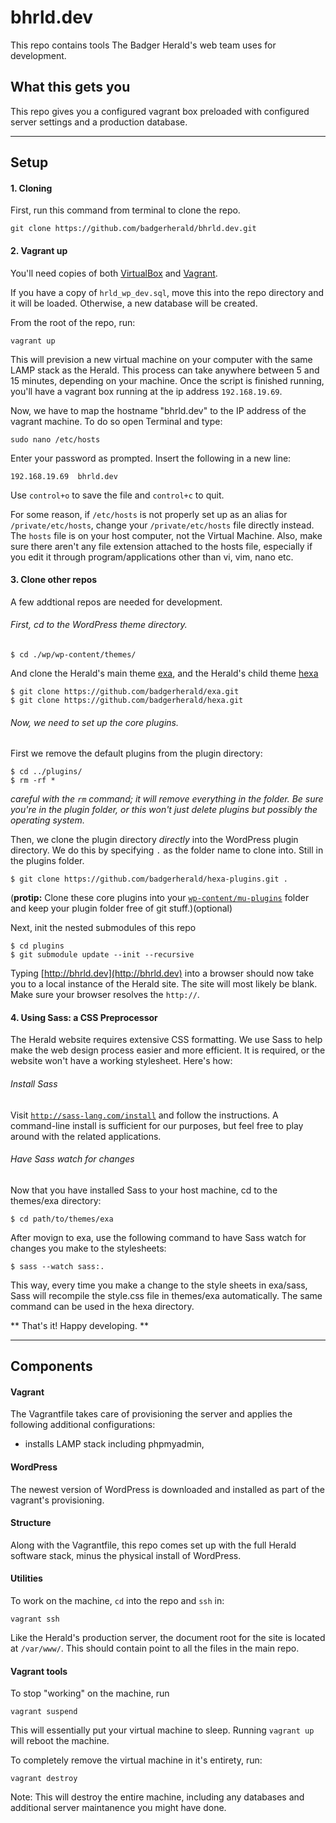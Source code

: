 # bhrld.dev

This repo contains tools The Badger Herald's web team uses for development.

## What this gets you

This repo gives you a configured vagrant box preloaded with configured server settings and a production database.

* * *

## Setup

#### 1. Cloning

First, run this command from terminal to clone the repo.

    git clone https://github.com/badgerherald/bhrld.dev.git

#### 2. Vagrant up

You'll need copies of both [VirtualBox](https://www.virtualbox.org/wiki/Downloads) and [Vagrant](https://www.vagrantup.com/downloads.html).

If you have a copy of `hrld_wp_dev.sql`, move this into the repo directory and it will be loaded. Otherwise, a new database will be created.

From the root of the repo, run:

    vagrant up

This will prevision a new virtual machine on your computer with the same LAMP stack as the Herald. This process can take anywhere between 5 and 15 minutes, depending on your machine. Once the script is finished running, you'll have a vagrant box running at the ip address `192.168.19.69`. 

Now, we have to map the hostname "bhrld.dev" to the IP address of the vagrant machine. To do so open Terminal and type:

`sudo nano /etc/hosts`

Enter your password as prompted. Insert the following in a new line:

`192.168.19.69	bhrld.dev` 

Use `control+o` to save the file and `control+c` to quit. 

For some reason, if `/etc/hosts` is not properly set up as an alias for `/private/etc/hosts`, change your `/private/etc/hosts` file directly instead. The `hosts` file is on your host computer, not the Virtual Machine. Also, make sure there aren't any file extension attached to the hosts file, especially if you edit it through program/applications other than vi, vim, nano etc. 

#### 3. Clone other repos

A few addtional repos are needed for development.

###### First, cd to the WordPress theme directory.

    $ cd ./wp/wp-content/themes/

And clone the Herald's main theme [exa](http://github.com/badgerherald/exa), and the Herald's child theme [hexa](https:)

    $ git clone https://github.com/badgerherald/exa.git
    $ git clone https://github.com/badgerherald/hexa.git

###### Now, we need to set up the core plugins.

First we remove the default plugins from the plugin directory:

    $ cd ../plugins/
    $ rm -rf * 

_careful with the `rm` command; it will remove everything in the folder. Be sure you're in the plugin folder, or this won't just delete plugins but possibly the operating system._

Then, we clone the plugin directory *directly* into the WordPress plugin directory. We do this by specifying `.` as the folder name to clone into. Still in the plugins folder.
    
    $ git clone https://github.com/badgerherald/hexa-plugins.git .

(__protip:__ Clone these core plugins into your [`wp-content/mu-plugins`](https://codex.wordpress.org/Must_Use_Plugins) folder and keep your plugin folder free of git stuff.)(optional)

Next, init the nested submodules of this repo

    $ cd plugins
    $ git submodule update --init --recursive 
    
Typing [http://bhrld.dev](http://bhrld.dev) into a browser should now take you to a local instance of the Herald site. The site will most likely be blank.  Make sure your browser resolves the `http://`.

#### 4. Using Sass: a CSS Preprocessor

The Herald website requires extensive CSS formatting. We use Sass to help make the web design process easier and more efficient. It is required, or the website won't have a working stylesheet. Here's how:

###### Install Sass

Visit [`http://sass-lang.com/install`](http://sass-lang.com/install) and follow the instructions. A command-line install is sufficient for our purposes, but feel free to play around with the related applications.

###### Have Sass watch for changes

Now that you have installed Sass to your host machine, cd to the themes/exa directory:

	$ cd path/to/themes/exa

After movign to exa, use the following command to have Sass watch for changes you make to the stylesheets:

	$ sass --watch sass:.

This way, every time you make a change to the style sheets in exa/sass, Sass will recompile the style.css file in themes/exa automatically. The same command can be used in the hexa directory.


** That's it! Happy developing. **

* * *

## Components

#### Vagrant

The Vagrantfile takes care of provisioning the server and applies the following additional configurations:

- installs LAMP stack including phpmyadmin, 

#### WordPress

The newest version of WordPress is downloaded and installed as part of the vagrant's provisioning.

#### Structure

Along with the Vagrantfile, this repo comes set up with the full Herald software stack, minus the physical install of WordPress.


#### Utilities

To work on the machine, `cd` into the repo and `ssh` in:

    vagrant ssh

Like the Herald's production server, the document root for the site is located at `/var/www/`. This should contain point to all the files in the main repo.

#### Vagrant tools 

To stop "working" on the machine, run

    vagrant suspend

This will essentially put your virtual machine to sleep. Running `vagrant up` will reboot the machine.

To completely remove the virtual machine in it's entirety, run:

    vagrant destroy

Note: This will destroy the entire machine, including any databases and additional server maintanence you might have done.
